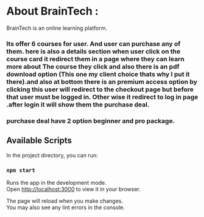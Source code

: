 # About BrainTech :
BrainTech is an online learning platform.
### Its offer 6 courses for user. And user can purchase any of them. here is also a details section when user click on the course card it redirect them in a page where they can learn more about The course they click and also there is an pdf download option (This one my client choice thats why I put it there).and also at bottom there is an premium access option by clicking this user will redirect to the checkout page but before that user must be logged in. Other wise it redirect to log in page .after login it will show them the purchase deal. 
### purchase deal have 2 option beginner and pro package.

## Available Scripts

In the project directory, you can run:

### `npm start`

Runs the app in the development mode.\
Open [http://localhost:3000](http://localhost:3000) to view it in your browser.

The page will reload when you make changes.\
You may also see any lint errors in the console.


